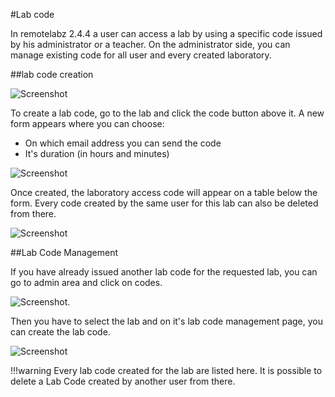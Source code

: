 #Lab code

In remotelabz 2.4.4 a user can access a lab by using a specific code issued by his administrator or a teacher.
On the administrator side, you can manage existing code for all user and every created laboratory.

##lab code creation


![Screenshot](/images/codes/lab_code_summary.png)

  
To create a lab code, go to the lab and click the code button above it. A new form appears where you can choose:

 - On which email address you can send the code
 - It's duration (in hours and minutes)
 
![Screenshot](/images/codes/lab_code_Invite.png)

Once created, the laboratory access code will appear on a table below the form. Every code created by the same user for this lab can also be deleted from there.

![Screenshot](/images/codes/lab_code_Invite_accepted.png)


##Lab Code Management

If you have already issued another lab code for the requested lab, you can go to admin area and click on codes. 

![Screenshot](/images/codes/lab_code_mgmt_sum.png).

Then you have to select the lab and on it's lab code management page, you can create the lab code. 

![Screenshot](/images/codes/lab_code_Invite_accepted.png)

!!!warning
    Every lab code created for the lab are listed here. It is possible to delete a Lab Code created by another user from there.
